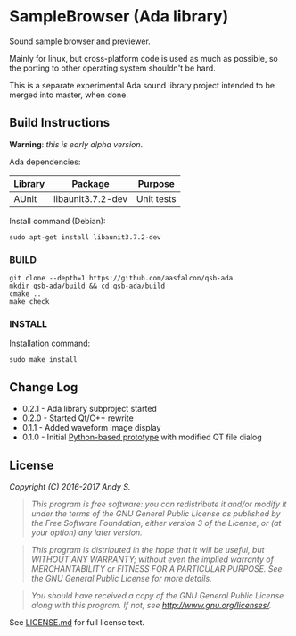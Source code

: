 SampleBrowser (Ada library)
===========================

Sound sample browser and previewer.

Mainly for linux, but cross-platform code is used as much as possible, so the porting to other operating system shouldn't be hard.

This is a separate experimental Ada sound library project intended to be merged into master, when done.

Build Instructions
------------------

**Warning**: *this is early alpha version*. 

Ada dependencies:

| Library | Package           | Purpose    |
|---------|-------------------|------------|
| AUnit   | libaunit3.7.2-dev | Unit tests |

Install command (Debian):

```
sudo apt-get install libaunit3.7.2-dev
```

### BUILD

```
git clone --depth=1 https://github.com/aasfalcon/qsb-ada
mkdir qsb-ada/build && cd qsb-ada/build
cmake ..
make check
```

### INSTALL
Installation command:

```
sudo make install
```

## Change Log

- 0.2.1 - Ada library subproject started
- 0.2.0 - Started Qt/C++ rewrite
- 0.1.1 - Added waveform image display
- 0.1.0 - Initial [Python-based prototype](https://github.com/aasfalcon/psb) with modified QT file dialog

## License

_Copyright (C) 2016-2017  Andy S._

> *This program is free software: you can redistribute it and/or modify
it under the terms of the GNU General Public License as published by
the Free Software Foundation, either version 3 of the License, or
(at your option) any later version.*

> *This program is distributed in the hope that it will be useful,
but WITHOUT ANY WARRANTY; without even the implied warranty of
MERCHANTABILITY or FITNESS FOR A PARTICULAR PURPOSE.  See the
GNU General Public License for more details.*

> *You should have received a copy of the GNU General Public License
along with this program.  If not, see <http://www.gnu.org/licenses/>.*

See [LICENSE.md](LICENSE.md) for full license text.